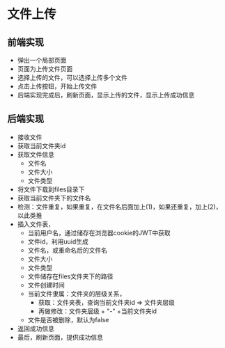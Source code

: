 # 文件上传

## 前端实现

- 弹出一个局部页面
- 页面为上传文件页面
- 选择上传的文件，可以选择上传多个文件
- 点击上传按钮，开始上传文件
- 后端实现完成后，刷新页面，显示上传的文件，显示上传成功信息

## 后端实现

- 接收文件
- 获取当前文件夹id
- 获取文件信息
    - 文件名
    - 文件大小
    - 文件类型
- 将文件下载到files目录下
- 获取当前文件夹下的文件名
- 检测：文件重复，如果重复，在文件名后面加上(1)，如果还重复，加上(2)，以此类推
- 插入文件表，
    - 当前用户名，通过储存在浏览器cookie的JWT中获取
    - 文件id，利用uuid生成
    - 文件名，或重命名后的文件名
    - 文件大小
    - 文件类型
    - 文件储存在files文件夹下的路径
    - 文件创建时间
    - 当前文件隶属：文件夹的层级关系，
        - 获取：文件夹表，查询当前文件夹id => 文件夹层级
        - 再做修改：文件夹层级 + "-" +当前文件夹id
    - 文件是否被删除，默认为false
- 返回成功信息
- 最后，刷新页面，提供成功信息